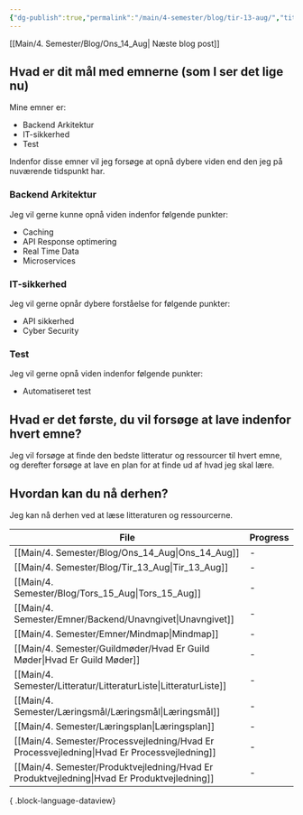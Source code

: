 ```yaml
---
{"dg-publish":true,"permalink":"/main/4-semester/blog/tir-13-aug/","title":"Tir d. 13. Aug","created":"2024-08-15T08:28:08.347+02:00"}
---
```


[[Main/4. Semester/Blog/Ons_14_Aug\| Næste blog post]]

## Hvad er dit mål med emnerne (som I ser det lige nu)

Mine emner er:

- Backend Arkitektur
- IT-sikkerhed
- Test

Indenfor disse emner vil jeg forsøge at opnå dybere viden
end den jeg på nuværende tidspunkt har.

### Backend Arkitektur

Jeg vil gerne kunne opnå viden indenfor følgende punkter:

- Caching
- API Response optimering
- Real Time Data
- Microservices

### IT-sikkerhed

Jeg vil gerne opnår dybere forståelse for følgende punkter:

- API sikkerhed
- Cyber Security

### Test

Jeg vil gerne opnå viden indenfor følgende punkter:

- Automatiseret test

## Hvad er det første, du vil forsøge at lave indenfor hvert emne?

Jeg vil forsøge at finde den bedste litteratur og ressourcer
til hvert emne, og derefter forsøge at lave en plan for at
finde ud af hvad jeg skal lære.

## Hvordan kan du nå derhen?

Jeg kan nå derhen ved at læse litteraturen og ressourcerne.

| File                                                                                           | Progress |
| ---------------------------------------------------------------------------------------------- | -------- |
| [[Main/4. Semester/Blog/Ons_14_Aug\|Ons_14_Aug]]                                            | \-       |
| [[Main/4. Semester/Blog/Tir_13_Aug\|Tir_13_Aug]]                                            | \-       |
| [[Main/4. Semester/Blog/Tors_15_Aug\|Tors_15_Aug]]                                          | \-       |
| [[Main/4. Semester/Emner/Backend/Unavngivet\|Unavngivet]]                                   | \-       |
| [[Main/4. Semester/Emner/Mindmap\|Mindmap]]                                                 | \-       |
| [[Main/4. Semester/Guildmøder/Hvad Er Guild Møder\|Hvad Er Guild Møder]]                    | \-       |
| [[Main/4. Semester/Litteratur/LitteraturListe\|LitteraturListe]]                            | \-       |
| [[Main/4. Semester/Læringsmål/Læringsmål\|Læringsmål]]                                      | \-       |
| [[Main/4. Semester/Læringsplan\|Læringsplan]]                                               | \-       |
| [[Main/4. Semester/Processvejledning/Hvad Er Processvejledning\|Hvad Er Processvejledning]] | \-       |
| [[Main/4. Semester/Produktvejledning/Hvad Er Produktvejledning\|Hvad Er Produktvejledning]] | \-       |

{ .block-language-dataview}
